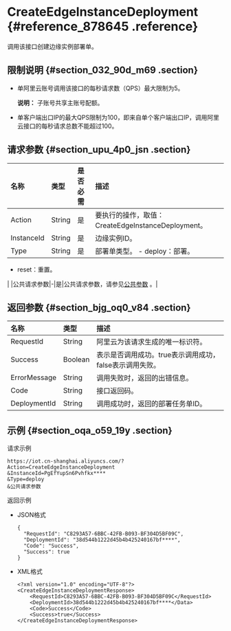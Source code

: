 # CreateEdgeInstanceDeployment {#reference_878645 .reference}

调用该接口创建边缘实例部署单。

## 限制说明 {#section_032_90d_m69 .section}

-   单阿里云账号调用该接口的每秒请求数（QPS）最大限制为5。

    **说明：** 子账号共享主账号配额。

-   单客户端出口IP的最大QPS限制为100，即来自单个客户端出口IP，调用阿里云接口的每秒请求总数不能超过100。

## 请求参数 {#section_upu_4p0_jsn .section}

|名称|类型|是否必需|描述|
|:-|:-|:---|:-|
|Action|String|是|要执行的操作，取值：CreateEdgeInstanceDeployment。|
|InstanceId|String|是|边缘实例ID。|
|Type|String|是|部署单类型。 -   deploy：部署。
-   reset：重置。

 |
|公共请求参数|-|是|公共请求参数，请参见[公共参数](cn.zh-CN/云端开发指南/云端API参考/公共参数.md#) 。|

## 返回参数 {#section_bjg_oq0_v84 .section}

|名称|类型|描述|
|:-|:-|:-|
|RequestId|String|阿里云为该请求生成的唯一标识符。|
|Success|Boolean|表示是否调用成功。true表示调用成功，false表示调用失败。|
|ErrorMessage|String|调用失败时，返回的出错信息。|
|Code|String|接口返回码。|
|DeploymentId|String|调用成功时，返回的部署任务单ID。|

## 示例 {#section_oqa_o59_19y .section}

请求示例

``` {#codeblock_r4t_ug1_3qt}
https://iot.cn-shanghai.aliyuncs.com/?Action=CreateEdgeInstanceDeployment
&InstanceId=PgEfYupSn6Pvhfkx****
&Type=deploy
&公共请求参数
```

返回示例

-   JSON格式

    ``` {#codeblock_ska_d8r_53z}
    {
      "RequestId": "C8293A57-6BBC-42FB-B093-BF304D5BF09C",
      "DeploymentId": "38d544b1222d45b4b425240167bf****",
      "Code": "Success",
      "Success": true
    }
    ```

-   XML格式

    ``` {#codeblock_sup_byv_u06}
    <?xml version="1.0" encoding="UTF-8"?>
    <CreateEdgeInstanceDeploymentResponse>
        <RequestId>C8293A57-6BBC-42FB-B093-BF304D5BF09C</RequestId>
        <DeploymentId>38d544b1222d45b4b425240167bf****</Data>
        <Code>Success</Code>
        <Success>true</Success>
    </CreateEdgeInstanceDeploymentResponse>
    ```


